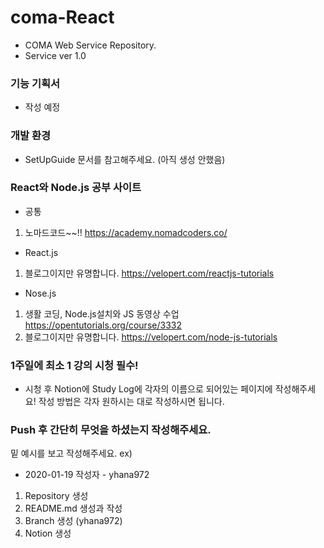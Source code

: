 # coma-React
- COMA Web Service Repository.
- Service ver 1.0

### 기능 기획서
- 작성 예정

### 개발 환경
- SetUpGuide 문서를 참고해주세요. (아직 생성 안했음)

### React와 Node.js 공부 사이트
- 공통
1. 노마드코드~~!! https://academy.nomadcoders.co/
- React.js
1. 블로그이지만 유명합니다. https://velopert.com/reactjs-tutorials
- Nose.js
1. 생활 코딩, Node.js설치와 JS 동영상 수업 https://opentutorials.org/course/3332 
2. 블로그이지만 유명합니다. https://velopert.com/node-js-tutorials

### 1주일에 최소 1 강의 시청 필수! 
- 시청 후 Notion에 Study Log에 각자의 이름으로 되어있는 페이지에 작성해주세요! 작성 방법은 각자 원하시는 대로 작성하시면 됩니다. 

### Push 후 간단히 무엇을 하셨는지 작성해주세요.
밑 예시를 보고 작성해주세요.
ex)
- 2020-01-19
작성자 - yhana972
 1. Repository 생성
 2. README.md 생성과 작성
 3. Branch 생성 (yhana972)
 4. Notion 생성
